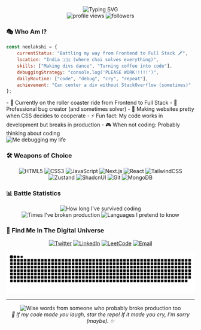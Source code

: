 <div align="center">
  <img src="https://readme-typing-svg.demolab.com?font=Fira+Code&weight=600&size=28&duration=4000&pause=1000&color=2F81F7&center=true&vCenter=true&random=false&width=435&lines=Namaste+🙏+I'm+Neelakshi;Professional+Bug+Creator;CSS+Warrior;Expert+at+Console.log()" alt="Typing SVG" />
</div>

<div align="center">
  <img src="https://komarev.com/ghpvc/?username=bluecoder2003&label=Humans+who+found+me&color=0e75b6&style=flat" alt="profile views" />
  <img src="https://img.shields.io/github/followers/bluecoder2003?label=Fellow+Code+Warriors&style=social" alt="followers" />
</div>


### 🎭 Who Am I?

```javascript
const neelakshi = {
    currentStatus: "Battling my way from Frontend to Full Stack 🗡️",
    location: "India 🇮🇳 (where chai solves everything)",
    skills: ["Making divs dance", "Turning coffee into code"],
    debuggingStrategy: "console.log('PLEASE WORK!!!!!')",
    dailyRoutine: ["code", "debug", "cry", "repeat"],
    achievement: "Can center a div without StackOverflow (sometimes)"
};
```

<div style="display: flex; align-items: center; justify-content: space-between; flex-wrap: wrap;">
  <div align="left">
    - 🎢 Currently on the roller coaster ride from Frontend to Full Stack
    - 🐛 Professional bug creator (and sometimes solver)
    - 🎨 Making websites pretty when CSS decides to cooperate
    - ⚡ Fun fact: My code works in development but breaks in production
    - 🎮 When not coding: Probably thinking about coding
  </div>
  <div align="center">
    <img alt="Me debugging my life" width="200" src="https://github.com/mayankchaudhary26/Cool-Readme-ideas/raw/master/data/giphy.gif">
  </div>
</div>

### 🛠️ Weapons of Choice

<div align="center">

![HTML5](https://img.shields.io/badge/HTML5-Because_Tables_Aren't_That_Bad-%23E34F26.svg?style=for-the-badge&logo=html5&logoColor=white)
![CSS3](https://img.shields.io/badge/CSS3-Flexbox_Is_My_Cardio-%231572B6.svg?style=for-the-badge&logo=css3&logoColor=white)
![JavaScript](https://img.shields.io/badge/JavaScript-The_Good_Parts_(All_3_of_them)-%23323330.svg?style=for-the-badge&logo=javascript&logoColor=%23F7DF1E)
![Next.js](https://img.shields.io/badge/Next.js-Because_React_Wasn't_Complex_Enough-%23000000.svg?style=for-the-badge&logo=next.js&logoColor=white)
![React](https://img.shields.io/badge/React-useState(anxiety)-%2320232a.svg?style=for-the-badge&logo=react&logoColor=%2361DAFB)
![TailwindCSS](https://img.shields.io/badge/Tailwind-Writing_CSS_in_JS_in_HTML-%2338B2AC.svg?style=for-the-badge&logo=tailwind-css&logoColor=white)
![Zustand](https://img.shields.io/badge/Zustand-Redux_but_Make_it_Bearable-%23000000.svg?style=for-the-badge)
![ShadcnUI](https://img.shields.io/badge/shadcn/ui-Making_UI_Great_Again-%23000000.svg?style=for-the-badge)
![Git](https://img.shields.io/badge/Git-git_push_--force-%23F05033.svg?style=for-the-badge&logo=git&logoColor=white)
![MongoDB](https://img.shields.io/badge/MongoDB-NoSQL_No_Problem-%234ea94b.svg?style=for-the-badge&logo=mongodb&logoColor=white)

</div>

### 📊 Battle Statistics

<div align="center">
  <img src="https://github-readme-streak-stats.herokuapp.com/?user=bluecoder2003&theme=tokyonight" alt="How long I've survived coding" />
</div>

<div align="center">
  <img height="180em" src="https://github-readme-stats.vercel.app/api?username=bluecoder2003&show_icons=true&theme=tokyonight" alt="Times I've broken production" />
  <img height="180em" src="https://github-readme-stats.vercel.app/api/top-langs/?username=bluecoder2003&layout=compact&theme=tokyonight" alt="Languages I pretend to know" />
</div>

### 🤝 Find Me In The Digital Universe

<div align="center">
  
  [![Twitter](https://img.shields.io/badge/Twitter-Where_I_Complain_About_JS-%231DA1F2.svg?style=for-the-badge&logo=Twitter&logoColor=white)](https://twitter.com/neelakshi%20das)
  [![LinkedIn](https://img.shields.io/badge/linkedin-Professional_Meme_Sharer-%230077B5.svg?style=for-the-badge&logo=linkedin&logoColor=white)](https://linkedin.com/in/neelakshi%20das)
  [![LeetCode](https://img.shields.io/badge/LeetCode-Pain_and_Suffering-%23000000.svg?style=for-the-badge&logo=LeetCode&logoColor=#d16c06)](https://www.leetcode.com/bluecoder2003)
  [![Email](https://img.shields.io/badge/Email-Will_Reply_After_Debugging-%23D14836.svg?style=for-the-badge&logo=gmail&logoColor=white)](mailto:neelakshidas2003@gmail.com)
  
</div>

<div align="center">
  <img src="https://github.com/Platane/snk/raw/output/github-contribution-grid-snake.svg" alt="Snake eating my contributions" />
</div>

---

<div align="center">
  <img src="https://quotes-github-readme.vercel.app/api?type=horizontal&theme=tokyonight" alt="Wise words from someone who probably broke production too" />
</div>

<div align="center">
  <i>🚀 If my code made you laugh, star the repo! If it made you cry, I'm sorry (maybe). ✨</i>
</div>

